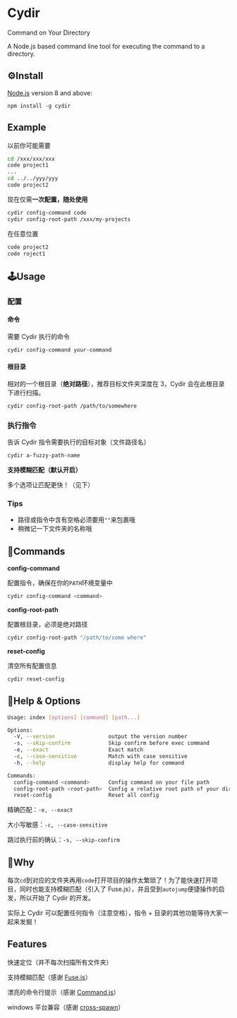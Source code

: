 # Cydir

Command on Your Directory

A Node.js based command line tool for executing the command to a directory.

## ⚙️Install

[Node.js](https://nodejs.org/en/download/) version 8 and above:

`npm install -g cydir`

## Example

以前你可能需要

```bash
cd /xxx/xxx/xxx
code project1
...
cd ../../yyy/yyy
code project2
```

现在仅需**一次配置，随处使用**

```bash
cydir config-command code
cydir config-root-path /xxx/my-projects
```

在任意位置

```bash
code project2
code roject1
```

## 🕹Usage

### 配置

#### 命令

需要 Cydir 执行的命令

```bash
cydir config-command your-command
```

#### 根目录

相对的一个根目录（**绝对路径**），推荐目标文件夹深度在 3，Cydir 会在此根目录下进行扫描。

```bash
cydir config-root-path /path/to/somewhere
```

### 执行指令

告诉 Cydir 指令需要执行的目标对象（文件路径名）

```bash
cydir a-fuzzy-path-name
```

**支持模糊匹配（默认开启）**

多个选项让匹配更快！（见下）

### Tips

- 路径或指令中含有空格必须要用`""`来包裹哦
- 稍微记一下文件夹的名称哦

## 🧩Commands

**config-command**

配置指令，确保在你的`PATH`环境变量中

```bash
cydir config-command <command>
```

**config-root-path**

配置根目录，必须是绝对路径

```bash
cydir config-root-path "/path/to/some where"
```

**reset-config**

清空所有配置信息

```bash
cydir reset-config
```

## 📘Help & Options

```bash
Usage: index [options] [command] [path...]

Options:
  -V, --version                 output the version number
  -s, --skip-confirm            Skip confirm before exec command
  -e, --exact                   Exact match
  -c, --case-sensitive          Match with case sensitive
  -h, --help                    display help for command

Commands:
  config-command <command>      Config command on your file path
  config-root-path <root-path>  Config a relative root path of your directories
  reset-config                  Reset all config
```

精确匹配：`-e, --exact`

大小写敏感：`-c, --case-sensitive`

跳过执行前的确认：`-s, --skip-confirm`

## 🔬Why

每次`cd`到对应的文件夹再用`code`打开项目的操作太繁琐了！为了能快速打开项目，同时也能支持模糊匹配（引入了 Fuse.js），并且受到`autojump`便捷操作的启发，所以开始了 Cydir 的开发。

实际上 Cydir 可以配置任何指令（注意空格），指令 + 目录的其他功能等待大家一起来发掘！

## Features

快速定位（并不每次扫描所有文件夹）

支持模糊匹配（感谢 [Fuse.js](https://github.com/krisk/fuse)）

漂亮的命令行提示（感谢 [Command.js](https://github.com/tj/commander.js)）

windows 平台兼容（感谢 [cross-spawn](https://github.com/moxystudio/node-cross-spawn)）
